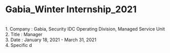 # Gabia_Winter Internship_2021
<br>
1. Company : Gabia, Security IDC Operating Division, Managed Service Unit
<br>
2. Title : Manager
<br>
3. Date : January 18, 2021 - March 31, 2021
<br>
4. Specific
d


